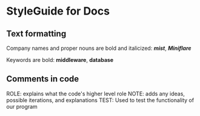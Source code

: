 # StyleGuide for Docs

## Text formatting

Company names and proper nouns are bold and italicized: **_mist_**, **_Miniflare_**

Keywords are bold: **middleware**, **database**

## Comments in code

ROLE: explains what the code's higher level role
NOTE: adds any ideas, possible iterations, and explanations
TEST: Used to test the functionality of our program

